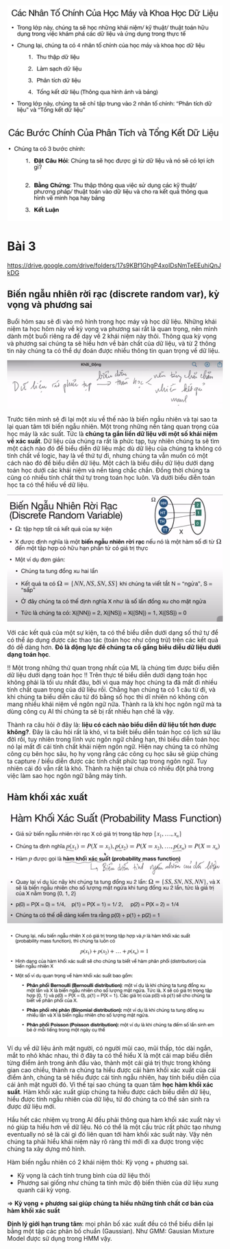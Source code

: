 ![](files/lec03-03.png)

![](files/lec03-04.png)

# Bài 3
https://drive.google.com/drive/folders/17s9KBf1GhgP4xoIDsNmTeEEuhiQnJkDG

## Biến ngẫu nhiên rời rạc (discrete random var), kỳ vọng và phương sai

Buổi hôm sau sẽ đi vào mô hình trong học máy và học dữ liệu. Những khái niệm ta học hôm này về kỳ vọng va phương sai rất là quan trọng, nên mình dành một buổi riêng ra để dạy về 2 khái niệm này thôi. Thông qua kỳ vọng và phương sai chúng ta sẽ hiểu hơn về bản chất của dữ liệu, và từ 2 thông tin này chúng ta có thể dự đoán được nhiều thông tin quan trọng về dữ liệu.

![](files/lec03-01.png)

Trước tiên mình sẽ đi lại một xíu về thế nào là biến ngẫu nhiên và tại sao ta lại quan tâm tới biến ngẫu nhiên. Một trong những nền tảng quan trọng của học máy là xác suất. Tức là __chúng ta gắn liền dữ liệu với một số khái niệm về xác suất__. Dữ liệu của chúng ra rất là phức tạp, tuy nhiên chúng ta sẽ tìm một cách nào đó để biểu diễn dữ liệu mặc dù dữ liệu của chúng ta không có tính chất về logic, hay là về thứ tự đi, nhưng chúng ta vẫn muốn có một cách nào đó để biểu diễn dữ liệu. Một cách là biểu diễu dữ liệu dưới dạng toán học dưới các khái niệm và nền tảng chắc chắn. Đồng thời chúng ta cũng có nhiều tính chất thứ tự trong toán học luôn. Và dưới biểu diễn toán học ta có thể hiểu về dữ liệu. 

![](files/lec03-00.png)

Với các kết quả của một sự kiện, ta có thể biểu diễn dưới dạng số thứ tự để có thể áp dụng được các thao tác (toán học  như cộng trừ) trên các kết quả đó dễ dàng hơn. __Đó là động lực để chúng ta cố gắng biểu diễu dữ liệu dưới dạng toán học__.

!! Một trong những thứ quan trọng nhất của ML là chúng tìm được biểu diễn dữ liệu dưới dạng toán học !! Trên thực tế biểu diễn dưới dạng toán học không phải là tối ưu nhất đâu, bởi vì qua máy học chúng ta đã mất đi nhiều tính chất quan trọng của dữ liệu rồi. Chẳng hạn chúng ta có 1 câu từ đi, và khi chúng ta biểu diễn câu từ đó bằng số học thì dĩ nhiên nó không còn mang nhiều khái niệm về ngôn ngữ nữa. Thành ra là khi học ngôn ngữ mà ta dùng công cụ AI thì chúng ta sẽ bị rất nhiều hạn chế là vậy.

Thành ra câu hỏi ở đây là: __liệu có cách nào biểu diễn dữ liệu tốt hơn được không?__. Đây là câu hỏi rất là khó, vì ta biết biểu diễn toán học có lịch sử lâu đời rồi, tuy nhiên trong lĩnh vực ngôn ngữ chẳng hạn, thì biểu diễn toán học nó lại mất đi cái tính chất khái niệm ngôn ngữ. Hiện nay chúng ta có những công cụ bên học sâu, họ hy vọng rằng các công cụ học sâu sẽ giúp chúng ta capture / biểu diễn được các tính chất phức tạp trong ngôn ngữ. Tuy nhiên cái đó vẫn rất là khó. Thành ra hiện tại chưa có nhiều đột phá trong việc làm sao học ngôn ngữ bằng máy tính.

## Hàm khối xác xuất

![](files/lec03-02.png)

![](files/lec03-05.png)

Ví dụ về dữ liệu ảnh mặt người, có người mũi cao, mũi thấp, tóc dài ngắn, mắt to nhỏ khác nhau, thì ở đây ta có thể hiểu X là một cái map biểu diễn từng điểm ảnh trong ảnh đầu vào, thành một cái giá trị thực trong không gian cao chiều, thành ra chúng ta hiểu được cái hàm khối xác xuất của cái điểm ảnh, chúng ta sẽ hiểu được cái tính ngẫu nhiên, hay tính biểu diễn của cái ảnh mặt người đó. Vì thế tại sao chúng ta quan tâm __học hàm khối xác suất__. Hàm khối xác xuất giúp chúng ta hiểu được cách biểu diễn dữ liệu, hiểu được tính ngẫu nhiên của dữ liệu, từ đó chúng ta có thể sản sinh ra được dữ liệu mới.

Hầu hết các nhiệm vụ trong AI đều phải thông qua hàm khối xác xuất này vì nó giúp ta hiểu hơn về dữ liệu. Nó có thể là một cấu trúc rất phức tạo nhưng eventually nó sẽ là cái gì đó liên quan tới hàm khối xác suất này. Vậy nên chúng ta phải hiểu khái niệm này rõ ràng thì mới đi xa được trong việc chúng ta xây dựng mô hình.

Hàm biến ngẫu nhiên có 2 khái niệm thôi: Kỳ vọng + phương sai.
- Kỳ vọng là cách tính trung bình của dữ liệu thôi
- Phương sai giống như chúng ta tính mức độ biến thiên của dữ liệu xung quanh cái kỳ vọng.

=> __Kỳ vọng + phương sai giúp chúng ta hiểu những tính chất cơ bản của hàm khối xác suất__



__Định lý giới hạn trung tâm__: mọi phân bố xác xuất đều có thể biểu diễn lại bằng một tập các phân bố chuẩn (Gaussian).
Như GMM: Gausian Mixture Model được sử dụng trong HMM vậy.
